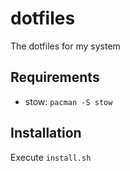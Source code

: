 # dotfiles

The dotfiles for my system

## Requirements

- stow: `pacman -S stow`

## Installation

Execute `install.sh`